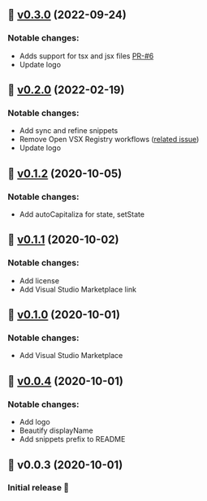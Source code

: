 ## :bookmark: [v0.3.0](https://github.com/JohanZasada/recoiljs-snippets/compare/v0.3.0...v0.2.0) (2022-09-24)

### Notable changes:

- Adds support for tsx and jsx files [PR-#6](https://github.com/JohanZasada/recoiljs-snippets/pull/6)
- Update logo

## :bookmark: [v0.2.0](https://github.com/JohanZasada/recoiljs-snippets/compare/v0.2.0...v0.1.2) (2022-02-19)

### Notable changes:

- Add sync and refine snippets
- Remove Open VSX Registry workflows ([related issue](https://github.com/JohanZasada/recoiljs-snippets/issues/2))
- Update logo

## :bookmark: [v0.1.2](https://github.com/JohanZasada/recoiljs-snippets/compare/v0.1.2...v0.1.1) (2020-10-05)

### Notable changes:

- Add autoCapitaliza for state, setState

## :bookmark: [v0.1.1](https://github.com/JohanZasada/recoiljs-snippets/compare/v0.1.1...v0.1.0) (2020-10-02)

### Notable changes:

- Add license
- Add Visual Studio Marketplace link

## :bookmark: [v0.1.0](https://github.com/JohanZasada/recoiljs-snippets/compare/v0.1.0...v0.0.4) (2020-10-01)

### Notable changes:

- Add Visual Studio Marketplace

## :bookmark: [v0.0.4](https://github.com/JohanZasada/recoiljs-snippets/compare/v0.0.3...v0.0.4) (2020-10-01)

### Notable changes:

- Add logo
- Beautify displayName
- Add snippets prefix to README

## :bookmark: v0.0.3 (2020-10-01)

### Initial release :tada:
